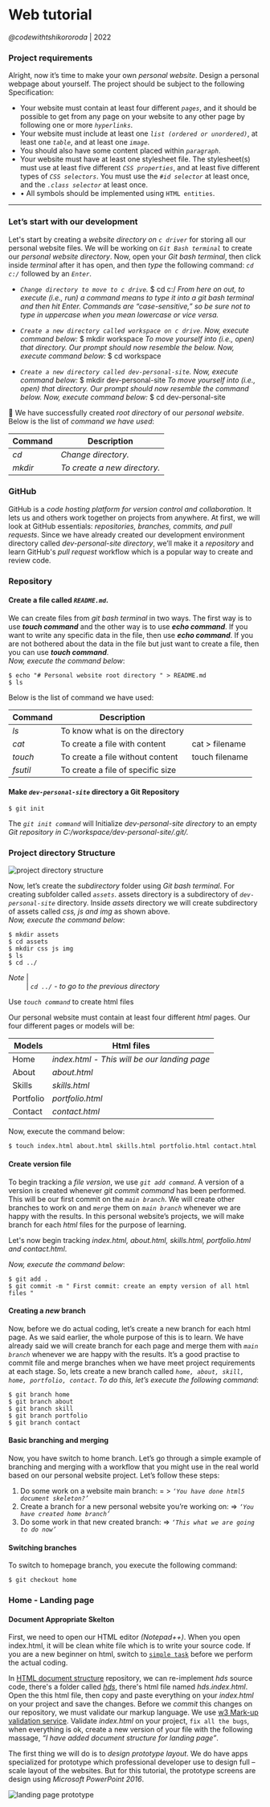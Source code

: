 # Web tutorial
_@codewithtshikororoda_ | 2022

### Project requirements
Alright, now it’s time to make your own _personal website_. Design a personal webpage about yourself. The project should be subject to the following Specification:
+ Your website must contain at least four different _`pages`_, and it should be possible to get from any page on your website to any other page by following one or more _`hyperlinks`_.
+ Your website must include at least one _`list (ordered or unordered)`_, at least one _`table`_, and at least one _`image`_.
+ You should also have some content placed within _`paragraph`_.
+ Your website must have at least one stylesheet file. The stylesheet(s) must use at least five different _`CSS properties`_, and at least five different types of _`CSS selectors`_. You must use the _`#id selector`_ at least once, and the _`.class selector`_ at least once.
+ •	All symbols should be implemented using `HTML entities`.

***

### Let’s start with our development
Let's start by creating a _website directory on `c driver`_ for storing all our personal website files. We will be working on _`Git Bash terminal`_ to create our _personal website directory_. Now, open your _Git bash terminal_, then click inside _terminal_ after it has open, and then _type_ the following command: _`cd c:/`_ followed by an _`Enter`_.

+ _`Change directory to move to c drive`._
      $ cd c:/
_From here on out, to execute (i.e., run) a command means to type it into a git bash terminal and then hit Enter. Commands are “case-sensitive,” so be sure not to type in uppercase when you mean lowercase or vice versa._

+ _`Create a new directory called workspace on c drive`_. _Now, execute command below:_
      $ mkdir workspace
_To move yourself into (i.e., open) that directory. Our prompt should now resemble the below. Now, execute command below:_
      $ cd workspace

+ _`Create a new directory called dev-personal-site`. Now, execute command below:_
      $ mkdir dev-personal-site
_To move yourself into (i.e., open) that directory. Our prompt should now resemble the command below. Now, execute command below:_
      $ cd dev-personal-site

:clap: We have successfully created _root directory_ of our _personal website_. <br />
Below is the list of _command we have used_:

| Command | Description                  |
| ------- | ---------------------------- |
| _cd_    | _Change directory._          |
| _mkdir_ | _To create a new directory._ |

### GitHub
GitHub is a _code hosting platform for version control and collaboration_. It lets us and others work together on projects from anywhere. At first, we will look at GitHub essentials: _repositories, branches, commits, and pull requests_. Since we have already created our development environment directory called _dev-personal-site directory_, we’ll make it a _repository_ and learn GitHub's _pull request_ workflow which is a popular way to create and review code.

### Repository
#### Create a file called _`README.md`_.
We can create files from _git bash terminal_ in two ways. The first way is to use _**touch command**_ and the other way is to use _**echo command**_. If you want to write any specific data in the file, then use _**echo command**_. If you are not bothered about the data in the file but just want to create a file, then you can use _**touch command**_. <br />
_Now, execute the command below_:

```
$ echo "# Personal website root directory " > README.md
$ ls

```

Below is the list of command we have used:

| Command | Description                       |                 |
| ------- | ----------------------------------| --------------- |
| _ls_	  | To know what is on the directory  |                 |
| _cat_	  | To create a file with content	    | cat > filename  |
| _touch_ |	To create a file without content  | touch filename  |
| _fsutil_|	To create a file of specific size |                 |

#### Make _`dev-personal-site`_ directory a Git Repository

````
$ git init

````

The _`git init command`_ will Initialize _dev-personal-site directory_ to an empty _Git repository in C:/workspace/dev-personal-site/.git/._

### Project directory Structure
![project directory structure](./resources/project-structure.png)

Now, let’s create the _subdirectory_ folder using _Git bash terminal_. For creating subfolder called _`assets`_. assets directory is a subdirectory of _`dev-personal-site`_ directory. Inside _assets_ directory we will create subdirectory of assets called _css, js and img_ as shown above. <br />
_Now, execute the command below_:

```
$ mkdir assets
$ cd assets
$ mkdir css js img
$ ls
$ cd ../

```

_Note_
|
<br />
&nbsp;&nbsp;&nbsp;&nbsp;&nbsp;&nbsp;&nbsp;&nbsp;
|
_`cd ../` - to go to the previous directory_

Use _`touch command`_ to create html files

Our personal website must contain at least four different _html_ pages. Our four different pages or models will be:

| Models	  | Html files                                   |
| --------- | ---------------------------------------------|
| Home	    | _index.html - This will be our landing page_ |
| About     | _about.html_                                 |
| Skills	  | _skills.html_                                |
| Portfolio | _portfolio.html_                             |   
| Contact   | _contact.html_                               |  

Now, execute the command below:

```
$ touch index.html about.html skills.html portfolio.html contact.html

```

#### Create version file
To begin tracking a _file version_, we use _`git add command`_. A version of a version is created whenever _git commit command_ has been performed. <br />
This will be our first commit on the _`main branch`_. We will create other branches to work on and _`merge`_ them on _`main branch`_ whenever we are happy with the results. In this personal website’s projects, we will make branch for each _html_ files for the purpose of learning. <br />

Let's now begin tracking _index.html, about.html, skills.html, portfolio.html and contact.html_.

_Now, execute the command below_:
````
$ git add .
$ git commit -m " First commit: create an empty version of all html files "

````

#### Creating a _new_ branch
Now, before we do actual coding, let’s create a new branch for each html page. As we said earlier, the whole purpose of this is to learn. We have already said we will create branch for each page and merge them with _`main branch`_ whenever we are happy with the results. It’s a good practise to commit file and merge branches when we have meet project requirements at each stage. So, lets create a new branch called _`home, about, skill, home, portfolio, contact`_. _To do this, let’s execute the following command_:
```
$ git branch home
$ git branch about
$ git branch skill
$ git branch portfolio
$ git branch contact

```

#### Basic branching and merging
Now, you have switch to home branch. Let’s go through a simple example of branching and merging with a workflow that you might use in the real world based on our personal website project. Let’s follow these steps:

1. Do some work on a website main branch: = > _`‘You have done html5 document skeleton?’`_
2.	Create a branch for a new personal website you’re working on: => _`‘You have created home branch’`_
3.	Do some work in that new created branch: => _`‘This what we are going to do now’`_

#### Switching branches
To switch to homepage branch, you execute the following command:
```
$ git checkout home

```

### Home - Landing page
#### Document Appropriate Skelton
First, we need to open our HTML editor _(Notepad++)_. When you open index.html, it will be clean white file which is to write your source code. If you are a new beginner on html, switch to [`simple task`](#) before we perform the actual coding.

In [HTML document structure](https://github.com/tshikororoda/html-css-js.git) repository, we can re-implement _hds_ source code, there's a folder called [_hds_](https://github.com/tshikororoda/html-css-js.git), there's html file named _hds.index.html_. Open the this html file, then copy and paste everything on your _index.html_ on your project and save the changes. Before we _commit_ this changes on our repository, we must validate our markup language. We use [ w3 Mark-up validation service](https://validator.w3.org/). Validate _index.html_ on your project, `fix all the bugs`, when everything is ok, create a new version of your file with the following massage, _“I have added document structure for landing page”_.

The first thing we will do is to _design prototype layout_. We do have apps specialized for prototype which professional developer use to design full – scale layout of the websites. But for this tutorial, the prototype screens are design using _Microsoft PowerPoint 2016_.

![landing page prototype](./resources/landing-page-prototype.png)
